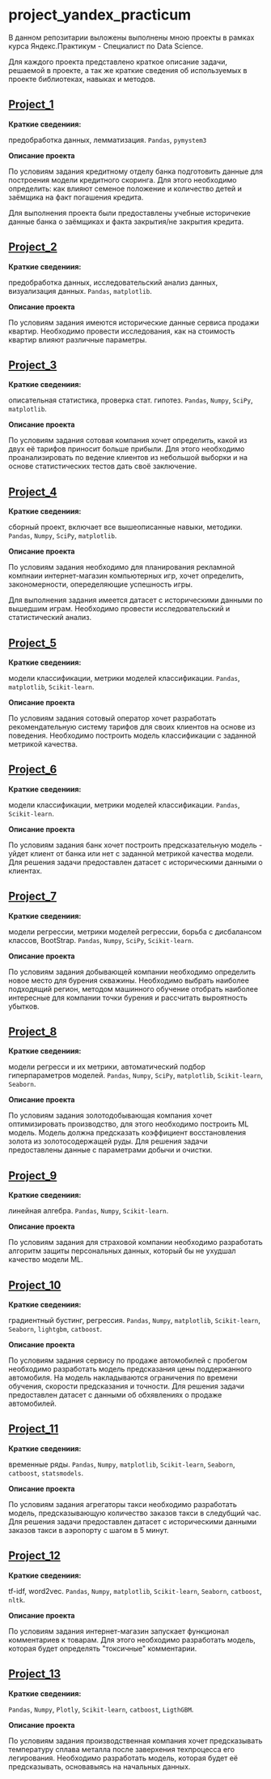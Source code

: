 # project_yandex_practicum
В данном репозитарии выложены выполнены мною проекты в рамках курса Яндекс.Практикум - Специалист по Data Science.

Для каждого проекта представлено краткое описание задачи, решаемой в проекте, а так же краткие сведения об используемых в проекте библиотеках, навыках и методов.

## [Project_1](https://github.com/TaywanZ/project_yandex_practicum/tree/main/project_1)

**Краткие сведениия:**

предобработка данных, лемматизация. `Pandas`, `pymystem3`

**Описание проекта**

По условиям задания кредитному отделу банка подготовить данные для построения модели кредитного скоринга. Для этого необходимо определить: как влияют семеное положение и количество детей и заёмщика на факт погашения кредита.

Для выполнения проекта были предоставлены учебные историчекие данные банка о заёмщиках и факта закрытия/не закрытия кредита.

## [Project_2](https://github.com/TaywanZ/project_yandex_practicum/tree/main/project_2)

**Краткие сведениия:**

предобработка данных, исследовательский анализ данных, визуализация данных. `Pandas`, `matplotlib`.

**Описание проекта**

По условиям задания имеются исторические данные сервиса продажи квартир. Необходимо провести исследования, как на стоимость квартир влияют различные параметры.

## [Project_3](https://github.com/TaywanZ/project_yandex_practicum/tree/main/project_3)

**Краткие сведениия:**

описательная статистика, проверка стат. гипотез. `Pandas`, `Numpy`, `SciPy`, `matplotlib`.

**Описание проекта**

По условиям задания сотовая компания хочет определить, какой из двух её тарифов приносит больше прибыли. Для этого необходимо проанализировать по ведение клиентов из небольшой выборки и на основе статистических тестов дать своё заключение.


## [Project_4](https://github.com/TaywanZ/project_yandex_practicum/tree/main/project_4)

**Краткие сведениия:**

сборный проект, включает все вышеописанные навыки, методики. `Pandas`, `Numpy`, `SciPy`, `matplotlib`.

**Описание проекта**

По условиям задания необходимо для планирования рекламной компнаии интернет-магазин компьютерных игр, хочет определить, закономерности, опеределяющие успешность игры.

Для выполнения задания имеется датасет с историческими данными по вышедшим играм. Необходимо провести исследовательский и статистический анализ.


## [Project_5](https://github.com/TaywanZ/project_yandex_practicum/tree/main/project_5)

**Краткие сведениия:**

модели классификации, метрики моделей классификации. `Pandas`, `matplotlib`, `Scikit-learn`.

**Описание проекта**

По условиям задания сотовый оператор хочет разработать рекомендательную систему тарифов для своих клиентов на основе из поведения. Необходимо построить модель классификации с заданной метрикой качества.


## [Project_6](https://github.com/TaywanZ/project_yandex_practicum/tree/main/project_6)

**Краткие сведениия:**

модели классификации, метрики моделей классификации. `Pandas`, `Scikit-learn`.

**Описание проекта**

По условиям задания банк хочет построить предсказательную модель - уйдет клиент от банка или нет с заданной метрикой качества модели. Для решения задачи предоставлен датасет с историческими данными о клиентах.

## [Project_7](https://github.com/TaywanZ/project_yandex_practicum/tree/main/project_7)

**Краткие сведениия:**

модели регрессии, метрики моделей регрессии, борьба с дисбалансом классов, BootStrap. `Pandas`, `Numpy`, `SciPy`, `Scikit-learn`.

**Описание проекта**

По условиям задания добывающей компании необходимо определить новое место для бурения скважины. Необходимо выбрать наиболее подходящий регион, методом машинного обучение отобрать наиболее интересные для компании точки бурения и рассчитать выроятность убытков.


## [Project_8](https://github.com/TaywanZ/project_yandex_practicum/tree/main/project_8)

**Краткие сведениия:**

модели регресси и их метрики, автоматический подбор гиперпараметров моделей. `Pandas`, `Numpy`, `SciPy`, `matplotlib`, `Scikit-learn`, `Seaborn`.

**Описание проекта**

По условиям задания золотодобывающая компания хочет оптимизировать производство, для этого необходимо построить ML модель. Модель должна предсказать коэффициент восстановления золота из золотосодержащей руды. Для решения задачи предоставлены данные с параметрами добычи и очистки.


## [Project_9](https://github.com/TaywanZ/project_yandex_practicum/tree/main/project_9)

**Краткие сведениия:**

линейная алгебра. `Pandas`, `Numpy`, `Scikit-learn`.

**Описание проекта**

По условиям задания для страховой компании необходимо разработать алгоритм защиты персональных данных, который бы не ухудшал качество модели ML. 


## [Project_10](https://github.com/TaywanZ/project_yandex_practicum/tree/main/project_10)

**Краткие сведениия:**

градиентный бустинг, регрессия. `Pandas`, `Numpy`, `matplotlib`, `Scikit-learn`, `Seaborn`, `lightgbm`, `catboost`.

**Описание проекта**

По условиям задания сервису по продаже автомобилей с пробегом необходимо разработать модель предсказания цены поддержанного автомобиля. На модель накладываются ограничения по времени обучения, скорости предсказания и точности. Для решения задачи предоставлен датасет с данными об обхявлениях о продаже автомобилей.


## [Project_11](https://github.com/TaywanZ/project_yandex_practicum/tree/main/project_11)

**Краткие сведениия:**

временные ряды. `Pandas`, `Numpy`, `matplotlib`, `Scikit-learn`, `Seaborn`, `catboost`, `statsmodels`.

**Описание проекта**

По условиям задания агрегаторы такси необходимо разработать модель, предсказывающую количество заказов такси в следубщий час. Для решения задачи предоставлен датасет с историческими данными заказов такси в аэропорту с шагом в 5 минут.


## [Project_12](https://github.com/TaywanZ/project_yandex_practicum/tree/main/project_12)

**Краткие сведениия:**

tf-idf, word2vec. `Pandas`, `Numpy`, `matplotlib`, `Scikit-learn`, `Seaborn`, `catboost`, `nltk`.

**Описание проекта**

По условиям задания интернет-магазин запускает функционал комментариев к товарам. Для этого необходимо разработать модель, которая будет определять "токсичные" комментарии.

## [Project_13](https://github.com/TaywanZ/project_yandex_practicum/tree/main/project_13)


**Краткие сведениия:**

`Pandas`, `Numpy`, `Plotly`, `Scikit-learn`,  `catboost`, `LigthGBM`.

**Описание проекта**

По условиям задания производственная компания хочет предсказывать температуру сплава металла после заверхения техпроцесса его легирования. Необходимо разработать модель, которая будет её предсказывать, основавыясь на начальных данных.
